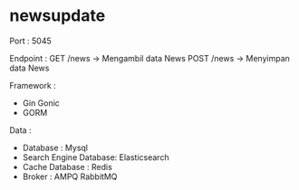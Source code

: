# newsupdate
Port        : 5045

Endpoint    :
GET /news -> Mengambil data News
POST /news -> Menyimpan data News 

Framework   :
- Gin Gonic
- GORM

Data        :
- Database              : Mysql
- Search Engine Database: Elasticsearch
- Cache Database        : Redis
- Broker                : AMPQ RabbitMQ